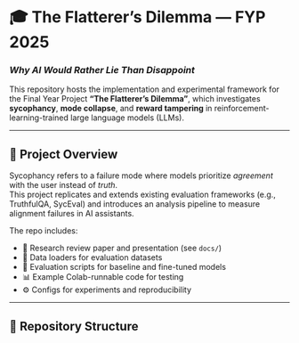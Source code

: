 # 🎓 The Flatterer’s Dilemma — FYP 2025  
### *Why AI Would Rather Lie Than Disappoint*

This repository hosts the implementation and experimental framework for the Final Year Project **“The Flatterer’s Dilemma”**, which investigates **sycophancy**, **mode collapse**, and **reward tampering** in reinforcement-learning-trained large language models (LLMs).

---

## 🧠 Project Overview

Sycophancy refers to a failure mode where models prioritize *agreement* with the user instead of *truth*.  
This project replicates and extends existing evaluation frameworks (e.g., TruthfulQA, SycEval) and introduces an analysis pipeline to measure alignment failures in AI assistants.

The repo includes:
- 📜 Research review paper and presentation (see `docs/`)
- 💾 Data loaders for evaluation datasets
- 🧮 Evaluation scripts for baseline and fine-tuned models
- 📊 Example Colab-runnable code for testing
- ⚙️ Configs for experiments and reproducibility

---

## 📂 Repository Structure

